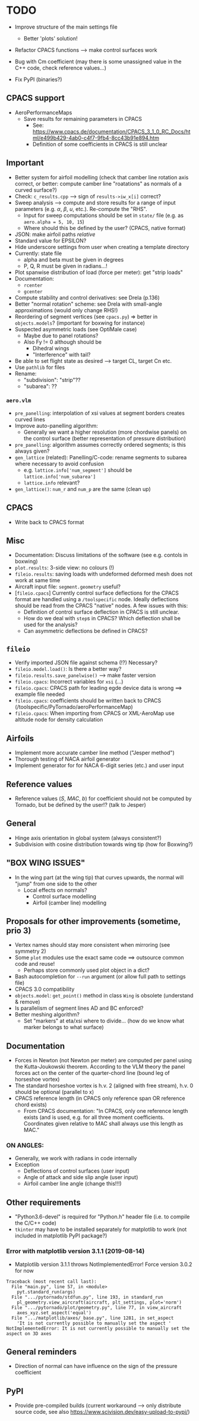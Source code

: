 # TODO

* Improve structure of the main settings file
    * Better 'plots' solution!

* Refactor CPACS functions --> make control surfaces work

* Bug with Cm coefficient (may there is some unassigned value in the C++ code, check reference values...)

* Fix PyPI (binaries?)

## CPACS support

* AeroPerformanceMaps
    * Save results for remaining parameters in CPACS
        * See: https://www.cpacs.de/documentation/CPACS_3_1_0_RC_Docs/html/e499b429-4ab0-c4f7-9fb4-8cc43b91e894.htm
        * Definition of some coefficients in CPACS is still unclear

## Important
* Better system for airfoil modelling (check that camber line rotation axis correct, or better: compute camber line "roatations" as normals of a curved surface?)
* Check: `c_results.cpp` --> sign of `results->iw_x[i]` correct?
* Sweep analysis --> compute and store results for a range of input parameters (e.g. $\alpha$, $\beta$, $u$, etc.). Re-compute the "RHS".
    * Input for sweep computations should be set in `state/` file (e.g. as `aero.alpha = 5, 10, 15`)
    * Where should this be defined by the user? (CPACS, native format)
* JSON: make airfoil paths *relative*
* Standard value for EPSILON?
* Hide underscore settings from user when creating a template directory
* Currently: state file
    - alpha and beta must be given in degrees
    - P, Q, R must be given in radians...!
* Plot spanwise distribution of load (force per meter): get "strip loads"
* Documentation:
    * `rcenter`
    * `gcenter`
* Compute stability and control derivatives: see Drela (p.136)
* Better "normal rotation" scheme: see Drela with small-angle approximations (would only change RHS!)
* Reordering of segment vertices (see `cpacs.py`) $\Rightarrow$ better in `objects.models`? (important for boxwing for instance)
* Suspected asymmetric loads (see OptiMale case)
    * Maybe due to panel rotations?
    * Also Fy != 0 although should be
        * Dihedral wings
        * "Interference" with tail?
* Be able to set flight state as desired --> target CL, target Cn etc.
* Use `pathlib` for files
* Rename:
    * "subdivision": "strip"??
    * "subarea": ??

### `aero.vlm`
* `pre_panelling`: interpolation of xsi values at segment borders creates curved lines
* Improve auto-panelling algorithm:
    * Generally we want a higher resolution (more chordwise panels) on the control surface (better representation of pressure distribution)
* `pre_panelling`: algorithm assumes correctly ordered segments; is this always given?
* `gen_lattice` (related): Panelling/C-code: rename segments to subarea where necessary to avoid confusion
    * e.g. `lattice.info['num_segment']` should be `lattice.info['num_subarea']`
    * `lattice.info` relevant?
* `gen_lattice()`: `num_r` and `num_p` are the same (clean up)

## CPACS
* Write back to CPACS format

## Misc
* Documentation: Discuss limitations of the software (see e.g. contols in boxwing)
* `plot.results`: 3-side view: no colours (!)
* `fileio.results`: saving loads with undeformed deformed mesh does not work at same time
* Aircraft input file: `segment.geometry` useful?
* [`fileio.cpacs`] Currently control surface deflections for the CPACS format are handled using a `/toolspecific` node. Ideally deflections should be read from the CPACS "native" nodes. A few issues with this:
    * Definition of control surface deflection in CPACS is still unclear.
    * How do we deal with `step`s in CPACS? Which deflection shall be used for the analysis?
    * Can asymmetric deflections be defined in CPACS?

## `fileio`
* Verify imported JSON file against schema (!?) Necessary?
* `fileio.model.load()`: Is there a better way?
* `fileio.results.save_panelwise()` --> make faster version
* `fileio.cpacs`: Incorrect variables for `xsi` (...)
* `fileio.cpacs`: CPACS path for leading egde device data is wrong ==> example file needed
* `fileio.cpacs`: coefficients should be written back to CPACS (/toolspecific/PyTornado/aeroPerformanceMap)
* `fileio.cpacs`: When importing from CPACS or XML-AeroMap use altitude node for density calculation

## Airfoils
* Implement more accurate camber line method ("Jesper method")
* Thorough testing of NACA airfoil generator
* Implement generator for for NACA 6-digit series (etc.) and user input

## Reference values
* Reference values ($S$, $MAC$, $b$) for coefficient should not be computed by Tornado, but be defined by the user!? (talk to Jesper)

## General
* Hinge axis orientation in global system (always consistent?)
* Subdivision with cosine distribution towards wing tip (how for Boxwing?)

## "BOX WING ISSUES"
* In the wing part (at the wing tip) that curves upwards, the normal will "jump" from one side to the other
    * Local effects on normals?
        * Control surface modelling
        * Airfoil (camber line) modelling

## Proposals for other improvements (sometime, prio 3)
* Vertex names should stay more consistent when mirroring (see symmetry 2)
* Some `plot` modules use the exact same code ==> outsource common code and reuse!
    * Perhaps store commonly used plot object in a dict?
* Bash autocompletion for `--run` argument (or allow full path to settings file)
* CPACS 3.0 compatibility
* `objects.model`: `get_point()` method in class `Wing` is obsolete (understand \& remove)
* Is parallelism of segment lines AD and BC enforced?
* Better meshing algorithm?
    * Set "markers" at eta/xsi where to divide... (how do we know what marker belongs to what surface)

## Documentation
* Forces in Newton (not Newton per meter) are computed per panel using the Kutta-Joukowski theorem. According to the VLM theory the panel forces act on the center of the quarter-chord line (bound leg of horseshoe vortex)
* The standard horseshoe vortex is h.v. 2 (aligned with free stream), h.v. 0 should be optional (parallel to x)
* CPACS reference length (in CPACS only reference span OR reference chord exists)
    * From CPACS documentation: "In CPACS, only one reference length exists (and is used, e.g. for all three moment coefficients. Coordinates given relative to MAC shall always use this length as MAC."

### ON ANGLES:
* Generally, we work with radians in code internally
* Exception
    * Deflections of control surfaces (user input)
    * Angle of attack and side slip angle (user input)
    * Airfoil camber line angle (change this!!!)

## Other requirements
* "Python3.6-devel" is required for "Python.h" header file (i.e. to compile the C/C++ code)
* `tkinter` may have to be installed separately for matplotlib to work (not included in matplotlib PyPI package?)

### Error with matplotlib version 3.1.1 (2019-08-14)

* Matplotlib version 3.1.1 throws NotImplementedError! Force version 3.0.2 for now

```
Traceback (most recent call last):
  File "main.py", line 57, in <module>
    pyt.standard_run(args)
  File ".../pytornado/stdfun.py", line 193, in standard_run
    pl_geometry.view_aircraft(aircraft, plt_settings, plot='norm')
  File ".../pytornado/plot/geometry.py", line 77, in view_aircraft
    axes_xyz.set_aspect('equal')
  File ".../matplotlib/axes/_base.py", line 1281, in set_aspect
    'It is not currently possible to manually set the aspect '
NotImplementedError: It is not currently possible to manually set the aspect on 3D axes
```

## General reminders
* Direction of normal can have influence on the sign of the pressure coefficient

## PyPI
* Provide pre-compiled builds (current workaround --> only distribute source code, see also https://www.scivision.dev/easy-upload-to-pypi/)
